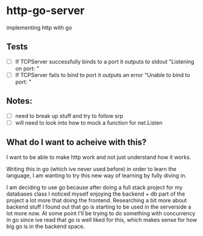 # http-go-server
implementing http with go

## Tests

- [ ] If TCPServer successfully binds to a port it outputs to stdout "Listening on port: <port>"
- [ ] If TCPServer fails to bind to port it outputs an error "Unable to bind to port: <port>"

## Notes:

- [ ] need to break up stuff and try to follow srp
- [ ] will need to look into how to mock a function for net.Listen

## What do I want to acheive with this?

I want to be able to make http work and not just understand how it works. 

Writing this in go (which ive never used before) in order to learn the language, I am wanting to try this new way of learning by fully diving in. 

I am deciding to use go because after doing a full stack project for my databases class I noticed myself enjoying the backend + db part of the project a lot more that doing the frontend. Researching a bit more about backend stuff I found out that go is starting to be used in the serverside a lot more now. At some point I'll be trying to do something with concurrency in go since ive read that go is well liked for this, which makes sense for how big go is in the backend space.
